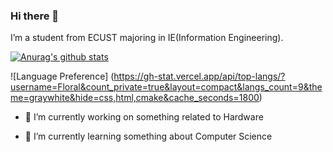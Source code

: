 ### Hi there 👋

I’m a student from ECUST majoring in IE(Information Engineering).

[![Anurag's github stats](https://github-readme-stats.vercel.app/api?username=Floral)](https://github.com/anuraghazra/github-readme-stats)

![Language Preference] (https://gh-stat.vercel.app/api/top-langs/?username=Floral&count_private=true&layout=compact&langs_count=9&theme=graywhite&hide=css,html,cmake&cache_seconds=1800)

- 🔭 I’m currently working on something related to Hardware

- 🌱 I’m currently learning something about Computer Science

  

  <!--

- 

- 👯 I’m looking to collaborate on ...

- 🤔 I’m looking for help with ...

- 💬 Ask me about ...

- 📫 How to reach me: ...

- 😄 Pronouns: ...

- ⚡ Fun fact: ...
-->
